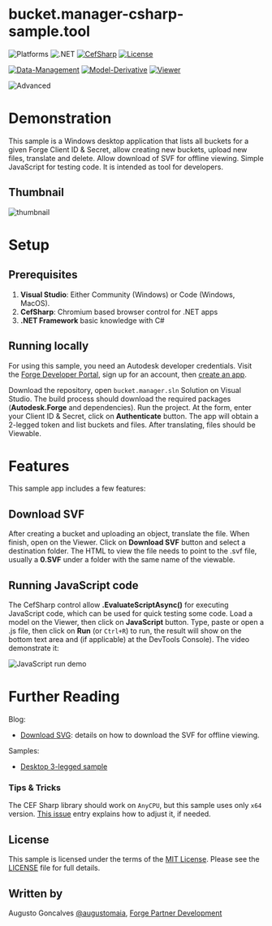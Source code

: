 # bucket.manager-csharp-sample.tool

![Platforms](https://img.shields.io/badge/platform-Windows-lightgray.svg)
![.NET](https://img.shields.io/badge/.NET-4.6-blue.svg)
[![CefSharp](http://img.shields.io/badge/CefSharp-57.0.0-blue.svg)](http://opensource.org/licenses/MIT)
[![License](http://img.shields.io/:license-mit-blue.svg)](http://opensource.org/licenses/MIT)

[![Data-Management](https://img.shields.io/badge/Data%20Management-v2-green.svg)](http://developer.autodesk.com/)
[![Model-Derivative](https://img.shields.io/badge/Model%20Derivative-v2-green.svg)](http://developer.autodesk.com/)
[![Viewer](https://img.shields.io/badge/Viewer-v6-green.svg)](http://developer.autodesk.com/)

![Advanced](https://img.shields.io/badge/Level-Advanced-red.svg)


# Demonstration

This sample is a Windows desktop application that lists all buckets for a given Forge Client ID & Secret, allow creating new buckets, upload new files, translate and delete. Allow download of SVF for offline viewing. Simple JavaScript for testing code. It is intended as tool for developers.

## Thumbnail


![thumbnail](/thumbnail.png)

# Setup

## Prerequisites

1. **Visual Studio**: Either Community (Windows) or Code (Windows, MacOS).
2. **CefSharp**: Chromium based browser control for .NET apps
3. **.NET Framework** basic knowledge with C#

## Running locally

For using this sample, you need an Autodesk developer credentials. Visit the [Forge Developer Portal](https://developer.autodesk.com), sign up for an account, then [create an app](https://developer.autodesk.com/myapps/create).

Download the repository, open `bucket.manager.sln` Solution on Visual Studio. The build process should download the required packages (**Autodesk.Forge** and dependencies). Run the project. At the form, enter your Client ID & Secret, click on **Authenticate** button. The app will obtain a 2-legged token and list buckets and files. After translating, files should be Viewable.

# Features

This sample app includes a few features:

## Download SVF

After creating a bucket and uploading an object, translate the file. When finish, open on the Viewer. Click on **Download SVF** button and select a destination folder. The HTML to view the file needs to point to the .svf file, usually a **0.SVF** under a folder with the same name of the viewable.

## Running JavaScript code

The CefSharp control allow **.EvaluateScriptAsync()** for executing JavaScript code, which can be used for quick testing some code. Load a model on the Viewer, then click on **JavaScript** button. Type, paste or open a .js file, then click on **Run** (or `Ctrl+R`) to run, the result will show on the bottom text area and (if applicable) at the DevTools Console). The video demonstrate it:

![JavaScript run demo](js_run.gif)

# Further Reading

Blog:

- [Download SVG](https://forge.autodesk.com/blog/forge-svf-extractor-c-net): details on how to download the SVF for offline viewing.

Samples:

- [Desktop 3-legged sample](https://github.com/Autodesk-Forge/data.management-csharp-desktop.sample)

### Tips & Tricks

The CEF Sharp library should work on `AnyCPU`, but this sample uses only `x64` version. [This issue](https://github.com/cefsharp/CefSharp/issues/1714) entry explains how to adjust it, if needed.

## License

This sample is licensed under the terms of the [MIT License](http://opensource.org/licenses/MIT). Please see the [LICENSE](LICENSE) file for full details.

## Written by

Augusto Goncalves [@augustomaia](https://twitter.com/augustomaia), [Forge Partner Development](http://forge.autodesk.com)